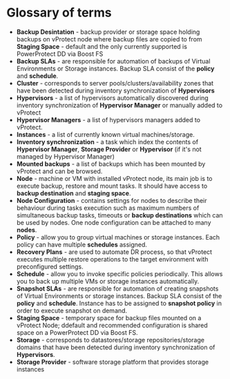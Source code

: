 # Glossary of terms

* **Backup Desintation** - backup provider or storage space holding backups on vProtect node where backup files are copied to from **Staging Space** - default and the only currently supported is PowerProtect DD via Boost FS
* **Backup SLAs** - are responsible for automation of backups of Virtual Environments or Storage instances. Backup SLA consist of the **policy** and **schedule**.
* **Cluster** - corresponds to server pools/clusters/availability zones that have been detected during inventory synchronization of **Hypervisors**
* **Hypervisors** - a list of hypervisors automatically discovered during inventory synchronization of **Hypervisor Manager** or manually added to vProtect
* **Hypervisor Managers** - a list of hypervisors managers added to vProtect.
* **Instances** - a list of currently known virtual machines/storage.
* **Inventory synchronization** - a task which index the contents of **Hypervisor Manager**, **Storage Provider** or **Hypervisor** (if it's not managed by Hypervisor Manager)
* **Mounted backups** - a list of backups which has been mounted by vProtect and can be browsed.
* **Node** - machine or VM with installed vProtect node, its main job is to execute backup, restore and mount tasks. It should have access to **backup destination** and **staging space**.
* **Node Configuration** - contains settings for nodes to describe their behaviour during tasks execution such as maximum numbers of simultaneous backup tasks, timeouts or **backup destinations** which can be used by nodes. One node configuration can be attached to many **nodes**.
* **Policy** - allow you to group virtual machines or storage instances. Each policy can have multiple **schedules** assigned.
* **Recovery Plans** - are used to automate DR process, so that vProtect executes multiple restore operations to the target environment with preconfigured settings.
* **Schedule** - allow you to invoke specific policies periodically. This allows you to back up multiple VMs or storage instances automatically.
* **Snapshot SLAs** - are responsible for automation of creating snapshots of Virtual Environments or storage instances. Backup SLA consist of the **policy** and **schedule**. Instance has to be assigned to **snapshot policy** in order to execute snapshot on demand.
* **Staging Space** - temporary space for backup files mounted on a vProtect Node; ddefault and recommended configuration is shared space on a PowerProtect DD via Boost FS.
* **Storage** - corresponds to datastores/storage repositories/storage domains that have been detected during inventory synchronization of **Hypervisors**.
* **Storage Provider** - software storage platform that provides storage instances